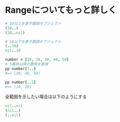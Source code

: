 # Rangeについてもっと詳しく
```ruby
# 10以上を表す範囲オブジェクト
(10..)
(10..nil)

# 10以下を表す範囲オブジェクト
(..10)
nil..10
```

```ruby
number = [10, 20, 30, 40, 50]
# 3番目以降の要素を取得
pp number[2..]
#=> [30, 40, 50]

pp number[..1]
#=> [10, 20]
```

全範囲を示したい場合は以下のようにする
```ruby
nil..nil
(nil..)
(..nil)
```